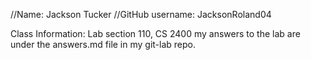 //Name: Jackson Tucker
//GitHub username: JacksonRoland04

Class Information:
Lab section 110, CS 2400
my answers to the lab are under the answers.md file in my git-lab repo.


